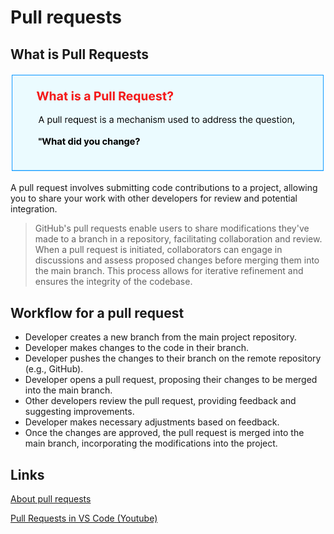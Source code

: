 # Pull requests

## What is Pull Requests

![wpr](./Images/JH_2024-06-02-18-36-34.png)

A pull request involves submitting code contributions to a project, allowing you to share your work with other developers for review and potential integration.

> GitHub's pull requests enable users to share modifications they've made to a branch in a repository, facilitating collaboration and review. When a pull request is initiated, collaborators can engage in discussions and assess proposed changes before merging them into the main branch. This process allows for iterative refinement and ensures the integrity of the codebase.

## Workflow for a pull request

- Developer creates a new branch from the main project repository.
- Developer makes changes to the code in their branch.
- Developer pushes the changes to their branch on the remote repository (e.g., GitHub).
- Developer opens a pull request, proposing their changes to be merged into the main branch.
- Other developers review the pull request, providing feedback and suggesting improvements.
- Developer makes necessary adjustments based on feedback.
- Once the changes are approved, the pull request is merged into the main branch, incorporating the modifications into the project.

## Links

[About pull requests](https://docs.github.com/en/pull-requests/collaborating-with-pull-requests/proposing-changes-to-your-work-with-pull-requests/about-pull-requests)

[Pull Requests in VS Code (Youtube)](https://www.youtube.com/watch?v=LdSwWxVzUpo&t=161s)
